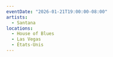 ```yaml
---
eventDate: "2026-01-21T19:00:00-08:00"
artists:
  - Santana
locations:
  - House of Blues
  - Las Vegas
  - États-Unis
---
```

